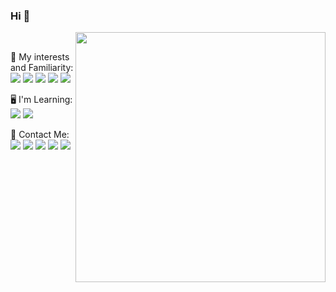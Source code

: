 ### Hi 👋

<img align="right" width=400 src="https://github-readme-stats.vercel.app/api?username=mohhamad-esmaili&theme=bear"/>
<br>
<p>
🎈 My interests and Familiarity: 
</br>
    <img src="https://img.shields.io/badge/Python-14354C?style=for-the-badge&logo=python&logoColor=white" target="_blank" />
    <img src="https://img.shields.io/badge/Django-092E20?style=for-the-badge&logo=django&logoColor=white" target="_blank" />
    <img src="https://img.shields.io/badge/HTML5-E34F26?style=for-the-badge&logo=html5&logoColor=white" target="_blank" />
    <img src="https://img.shields.io/badge/CSS3-1572B6?style=for-the-badge&logo=css3&logoColor=white" target="_blank" />
    <img src="https://img.shields.io/badge/git-%23F05033.svg?style=for-the-badge&logo=git&logoColor=white" target="_blank"/>
</p>
<p>
🖥 I'm Learning: 
</br>
    <img src="https://img.shields.io/badge/Flutter-02569B?style=for-the-badge&logo=flutter&logoColor=white" target="_blank" />
    <img src="https://img.shields.io/badge/Dart-0175C2?style=for-the-badge&logo=dart&logoColor=white" target="_blank" />
</p>
<p>
📣 Contact Me: 
</br>
    <a href="mailto:esmaili.mohhamad@gmail.com?subject=Mail from Github Profile"><img src="https://img.shields.io/badge/Gmail-D14836?style=for-the-badge&logo=gmail&logoColor=white" target="_blank" /></a>
    <a href="https://www.linkedin.com/in/mohammad-esmaili/" target="_blank"><img src="https://img.shields.io/badge/linkedin-0077B5.svg?style=for-the-badge&logo=linkedin&logoColor=white" /></a>
    <a href="https://stackoverflow.com/users/14642553/mhmd" target="_blank"><img src="https://img.shields.io/badge/Stack_Overflow-FE7A16?style=for-the-badge&logo=stack-overflow&logoColor=white" /></a>
    <a href="https://instagram.com/m.m.dl" target="_blank"><img src="https://img.shields.io/badge/instagram-E4405F.svg?style=for-the-badge&logo=instagram&logoColor=white"/></a>
    <a href="https://t.me/m_hhmd" target="_blank" ><img src="https://img.shields.io/badge/Telegram-2CA5E0?style=for-the-badge&logo=telegram&logoColor=white"/></a>
</p>


